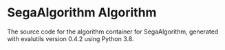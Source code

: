 # SegaAlgorithm Algorithm

The source code for the algorithm container for
SegaAlgorithm, generated with
evalutils version 0.4.2
using Python 3.8.
